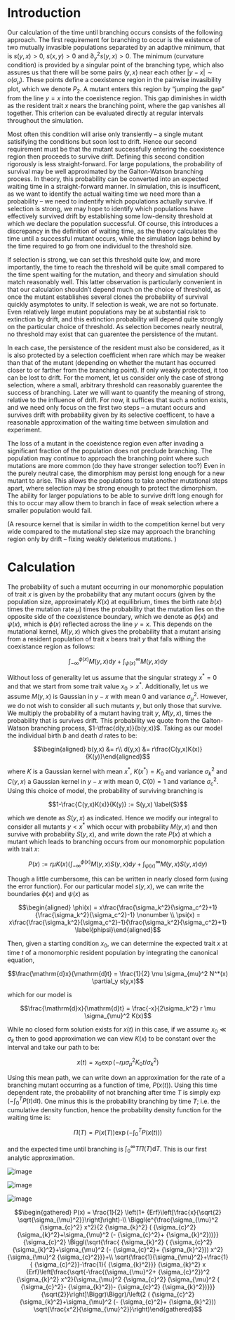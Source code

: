 Introduction
============

Our calculation of the time until branching occurs consists of the
following approach. The first requirement for branching to occur is the
existence of two mutually invasible populations separated by an adaptive
minimum, that is $s(y,x) >0$, $s(x,y)>0$ and $\partial^2_y s(y,x)>0$.
The minimum (curvature condition) is provided by a singular point of the
branching type, which also assures us that there will be some pairs
$(y,x)$ near each other $|y-x| \sim o(\sigma_{\mu})$. These points
define a coexistence region in the pairwise invasibility plot, which we
denote $P_2$. A mutant enters this region by “jumping the gap” from the
line $y=x$ into the coexistence region. This gap diminishes in width as
the resident trait $x$ nears the branching point, where the gap vanishes
all together. This criterion can be evaluated directly at regular
intervals throughout the simulation.

Most often this condition will arise only transiently – a single mutant
satisifying the conditions but soon lost to drift. Hence our second
requirement must be that the mutant successfully entering the
coexistence region then proceeds to survive drift. Defining this second
condition rigorously is less straight-forward. For large populations,
the probability of survival may be well approximated by the
Galton-Watson branching process. In theory, this probability can be
converted into an expected waiting time in a straight-forward manner. In
simulation, this is insufficent, as we want to identify the actual
waiting time we need more than a probability – we need to indentify
which populations actually survive. If selection is strong, we may hope
to identify which populations have effectively survived drift by
establishing some low-density threshold at which we declare the
population successful. Of course, this introduces a discrepancy in the
definition of waiting time, as the theory calculates the time until a
successful mutant occurs, while the simulation lags behind by the time
required to go from one individual to the threshold size.

If selection is strong, we can set this threshold quite low, and more
importantly, the time to reach the threshold will be quite small
compared to the time spent waiting for the mutation, and theory and
simulation should match reasonably well. This latter observation is
particularly convenient in that our calculation shouldn’t depend much on
the choice of threshold, as once the mutant establishes several clones
the probability of survival quickly asymptotes to unity. If selection is
weak, we are not so fortunate. Even relatively large mutant populations
may be at substantial risk to extinction by drift, and this extinction
probability will depend quite strongly on the particular choice of
threshold. As selection becomes nearly neutral, no threshold may exist
that can guarentee the persistence of the mutant.

In each case, the persistence of the resident must also be considered,
as it is also protected by a selection coefficient when rare which may
be weaker than that of the mutant (depending on whether the mutant has
occurred closer to or farther from the branching point). If only weakly
protected, it too can be lost to drift. For the moment, let us consider
only the case of strong selection, where a small, arbitrary threshold
can reasonably guarentee the success of branching. Later we will want to
quantify the meaning of strong, relative to the influence of drift. For
now, it suffices that such a notion exists, and we need only focus on
the first two steps – a mutant occurs and survives drift with
probability given by its selective coefficent, to have a reasonable
approximation of the waiting time between simulation and experiment.

The loss of a mutant in the coexistence region even after invading a
significant fraction of the population does not preclude branching. The
population may continue to approach the branching point where such
mutations are more common (do they have stronger selection too?) Even in
the purely neutral case, the dimorphism may persist long enough for a
new mutant to arise. This allows the populations to take another
mutational steps apart, where selection may be strong enough to protect
the dimorphism. The ability for larger populations to be able to survive
drift long enough for this to occur may allow them to branch in face of
weak selection where a smaller population would fail.

(A resource kernel that is similar in width to the competition kernel
but very wide compared to the mutational step size may approach the
branching region only by drift – fixing weakly deleterious mutations. )

Calculation
===========

The probability of such a mutant occurring in our monomorphic population
of trait $x$ is given by the probability that any mutant occurs (given
by the population size, approximately $K(x)$ at equilibrium, times the
birth rate $b(x)$ times the mutation rate $\mu$) times the probability
that the mutation lies on the opposite side of the coexistence boundary,
which we denote as $\phi(x)$ and $\psi(x)$, which is $\phi(x)$ reflected
across the line $y=x$. This depends on the mutational kernel, $M(y,x)$
which gives the probability that a mutant arising from a resident
population of trait $x$ bears trait $y$ that falls withing the
coexistance region as follows:

$$\int_{-\infty}^{\phi(x)} M(y,x) \mathrm{d}y + \int_{\psi(x)}^{\infty} M(y,x) \mathrm{d}y$$

Without loss of generality let us assume that the singular strategy
$x^* = 0$ and that we start from some trait value $x_0 > x^*$.
Additionally, let us we assume $M(y,x)$ is Gaussian in $y-x$ with mean 0
and variance $\sigma_{\mu}^2$. However, we do not wish to consider all
such mutants $y$, but only those that survive. We multiply the
probability of a mutant having trait $y$, $M(y,x)$, times the
probability that is survives drift. This probability we quote from the
Galton-Watson branching process, $1-\tfrac{d(y,x)}{b(y,x)}$. Taking as
our model the individual birth $b$ and death $d$ rates to be:

$$\begin{aligned}
b(y,x) &= r\\
d(y,x) &= r\frac{C(y,x)K(x)}{K(y)}\end{aligned}$$

where $K$ is a Gaussian kernel with mean $x^*$, $K(x^*) = K_0$ and
variance $\sigma^2_k$ and $C(y,x)$ a Gaussian kernel in $y-x$ with mean
$0$, $C(0) =1$ and variance $\sigma^2_c$. Using this choice of model,
the probability of surviving branching is

$$1-\frac{C(y,x)K(x)}{K(y)} := S(y,x)
\label{S}$$

which we denote as $S(y,x)$ as indicated. Hence we modify our integral
to consider all mutants $y < x^*$ which occur with probability $M(y,x)$
and then survive with probability $S(y,x)$, and write down the rate
$P(x)$ at which a mutant which leads to branching occurs from our
monomorphic population with trait $x$:

$$P(x) := r \mu K(x)\left( \int_{-\infty}^{\phi(x)} M(y,x) S(y,x) \mathrm{d}y + \int_{\psi(x)}^{\infty} M(y,x) S(y,x) \mathrm{d}y  \right)
\label{MSerf}$$

Though a little cumbersome, this can be written in nearly closed form
(using the error function). For our particular model $s(y,x)$, we can
write the boundaries $\phi(x)$ and $\psi(x)$ as

$$\begin{aligned}
\phi(x) = x\frac{\frac{\sigma_k^2}{\sigma_c^2}+1}{\frac{\sigma_k^2}{\sigma_c^2}-1} \nonumber \\
\psi(x) = x\frac{\frac{\sigma_k^2}{\sigma_c^2}-1}{\frac{\sigma_k^2}{\sigma_c^2}+1}
\label{phipsi}\end{aligned}$$

Then, given a starting condition $x_0$, we can determine the expected
trait $x$ at time $t$ of a monomorphic resident population by
integrating the canonical equation,

$$\frac{\mathrm{d}x}{\mathrm{d}t} = \frac{1}{2} \mu \sigma_{mu}^2 N^*(x) \partial_y s(y,x)$$

which for our model is

$$\frac{\mathrm{d}x}{\mathrm{d}t} = \frac{-x}{2\sigma_k^2} r \mu \sigma_{\mu}^2 K(x)$$

While no closed form solution exists for $x(t)$ in this case, if we
assume $x_0 \ll \sigma_k$ then to good approximation we can view $K(x)$
to be constant over the interval and take our path to be:

$$x(t) = x_0 \exp\left( -r \mu \sigma_{\mu}^2 K_0 t/\sigma_k^2\right)$$

Using this mean path, we can write down an approximation for the rate of
a branching mutant occurring as a function of time, $P(x(t))$. Using
this time dependent rate, the probability of not branching after time
$T$ is simply $\exp\left( - \int_0^T P(t)\mathrm{d}t \right)$. One minus
this is the probability branching by time $T$; i.e. the cumulative
density function, hence the probability density function for the waiting
time is:

$$\Pi(T) = P(x(T)) \exp\left( -\int_0^T P(x(t)) \right)
\label{pdf}$$

and the expected time until branching is
$\int_0^{\infty} T \Pi(T) \mathrm{d}T$. This is our first analytic
approximation.

![image](images/myp)

![image](images/mywaiting)

![image](images/waittimes)

$$\begin{gathered}
P(x) = \frac{1}{2} \left(1+ {Erf}\left[\frac{x}{\sqrt{2} \sqrt{\sigma_{\mu}^2}}\right]\right)-\\
\Biggl(e^{\frac{\sigma_{\mu}^2  {\sigma_{c}^2} x^2}{2  {\sigma_{k}^2} ( {\sigma_{c}^2}  {\sigma_{k}^2}+\sigma_{\mu}^2 (- {\sigma_{c}^2}+ {\sigma_{k}^2}))}}  {\sigma_{c}^2} \Biggl(\sqrt{\frac{ {\sigma_{k}^2} ( {\sigma_{c}^2}  {\sigma_{k}^2}+\sigma_{\mu}^2 (- {\sigma_{c}^2}+ {\sigma_{k}^2})) x^2}{\sigma_{\mu}^2  {\sigma_{c}^2}}}+\\
\sqrt{\frac{1}{\sigma_{\mu}^2}+\frac{1}{ {\sigma_{c}^2}}-\frac{1}{ {\sigma_{k}^2}}}  {\sigma_{k}^2} x  {Erf}\left[\frac{\sqrt{-\frac{(\sigma_{\mu}^2+ {\sigma_{c}^2})^2  {\sigma_{k}^2} x^2}{\sigma_{\mu}^2  {\sigma_{c}^2} (\sigma_{\mu}^2 ( {\sigma_{c}^2}- {\sigma_{k}^2})- {\sigma_{c}^2}  {\sigma_{k}^2})}}}{\sqrt{2}}\right]\Biggr)\Biggr)/\left(2 ( {\sigma_{c}^2}  {\sigma_{k}^2}+\sigma_{\mu}^2 (- {\sigma_{c}^2}+ {\sigma_{k}^2})) \sqrt{\frac{x^2}{\sigma_{\mu}^2}}\right)\end{gathered}$$

